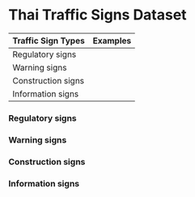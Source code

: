 # Thai Traffic Signs Dataset

| Traffic Sign Types   |    Examples   |
| ---------------------| ------------- |
| Regulatory signs     |               |
| Warning signs        |               |
| Construction signs   |               |
| Information signs    |               |

### Regulatory signs


### Warning signs   


### Construction signs


### Information signs
